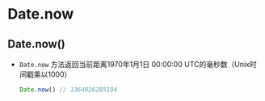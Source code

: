 # Date.now

## Date.now()

  - `Date.now` 方法返回当前距离1970年1月1日 00:00:00 UTC的毫秒数（Unix时间戳乘以1000）

    ```js
    Date.now() // 1364026285194
    ```
